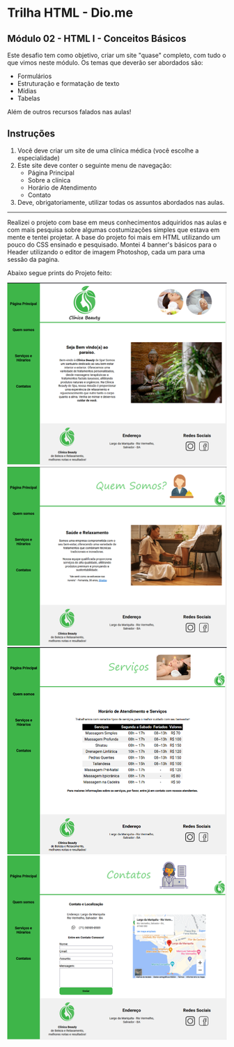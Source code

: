 # Trilha HTML - Dio.me
## Módulo 02 - HTML I - Conceitos Básicos

Este desafio tem como objetivo, criar um site "quase" completo, com tudo o que vimos neste módulo. Os temas que deverão ser abordados são:
- Formulários
- Estruturação e formatação de texto
- Mídias
- Tabelas

Além de outros recursos falados nas aulas!

## Instruções
1. Você deve criar um site de uma clínica médica (você escolhe a especialidade)
2. Este site deve conter o seguinte menu de navegação:
    - Página Principal
    - Sobre a clínica
    - Horário de Atendimento
    - Contato
3. Deve, obrigatoriamente, utilizar todas os assuntos abordados nas aulas.

-----------------------------------------

Realizei o projeto com base em meus conhecimentos adquiridos nas aulas e com mais pesquisa sobre algumas costumizações simples que estava em mente e tentei projetar.
A base do projeto foi mais em HTML utilizando um pouco do CSS ensinado e pesquisado.
Montei 4 banner's básicos para o Header utilizando o editor de imagem Photoshop, cada um para uma sessão da pagina.

Abaixo segue prints do Projeto feito:


<img src="/img/pg1-git.png">


<img src="/img/pg2-git.png">


<img src="/img/pg3-git.png">


<img src="/img/pg4-git.png">
